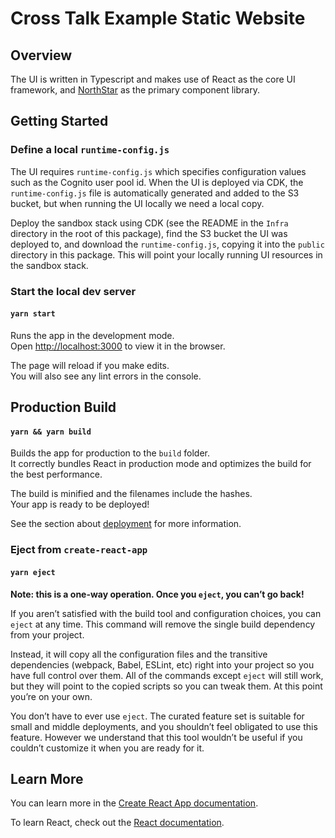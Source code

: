 # Cross Talk Example Static Website

## Overview

The UI is written in Typescript and makes use of React as the core UI framework, and [NorthStar](https://northstar.aws-prototyping.cloud/) as the primary component library.

## Getting Started

### Define a local `runtime-config.js`

The UI requires `runtime-config.js` which specifies configuration values such as the Cognito user pool id.
When the UI is deployed via CDK, the `runtime-config.js` file is automatically generated and added to the
S3 bucket, but when running the UI locally we need a local copy.

Deploy the sandbox stack using CDK (see the README in the `Infra` directory in the root of this package), find the
S3 bucket the UI was deployed to, and download the `runtime-config.js`, copying it into the `public` directory in this
package. This will point your locally running UI resources in the sandbox stack.

### Start the local dev server

#### `yarn start`

Runs the app in the development mode.<br />
Open [http://localhost:3000](http://localhost:3000) to view it in the browser.

The page will reload if you make edits.<br />
You will also see any lint errors in the console.

## Production Build

#### `yarn && yarn build`

Builds the app for production to the `build` folder.<br />
It correctly bundles React in production mode and optimizes the build for the best performance.

The build is minified and the filenames include the hashes.<br />
Your app is ready to be deployed!

See the section about [deployment](https://facebook.github.io/create-react-app/docs/deployment) for more information.

### Eject from `create-react-app`

#### `yarn eject`

**Note: this is a one-way operation. Once you `eject`, you can’t go back!**

If you aren’t satisfied with the build tool and configuration choices, you can `eject` at any time. This command will remove the single build dependency from your project.

Instead, it will copy all the configuration files and the transitive dependencies (webpack, Babel, ESLint, etc) right into your project so you have full control over them. All of the commands except `eject` will still work, but they will point to the copied scripts so you can tweak them. At this point you’re on your own.

You don’t have to ever use `eject`. The curated feature set is suitable for small and middle deployments, and you shouldn’t feel obligated to use this feature. However we understand that this tool wouldn’t be useful if you couldn’t customize it when you are ready for it.

## Learn More

You can learn more in the [Create React App documentation](https://facebook.github.io/create-react-app/docs/getting-started).

To learn React, check out the [React documentation](https://reactjs.org/).
